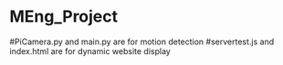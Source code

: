 # MEng_Project
#PiCamera.py and main.py are for motion detection
#servertest.js and index.html are for dynamic website display
